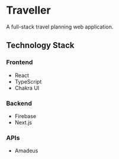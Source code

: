 # Traveller

A full-stack travel planning web application.

## Technology Stack

### Frontend

- React
- TypeScript
- Chakra UI

### Backend

- Firebase
- Next.js

### APIs

- Amadeus
